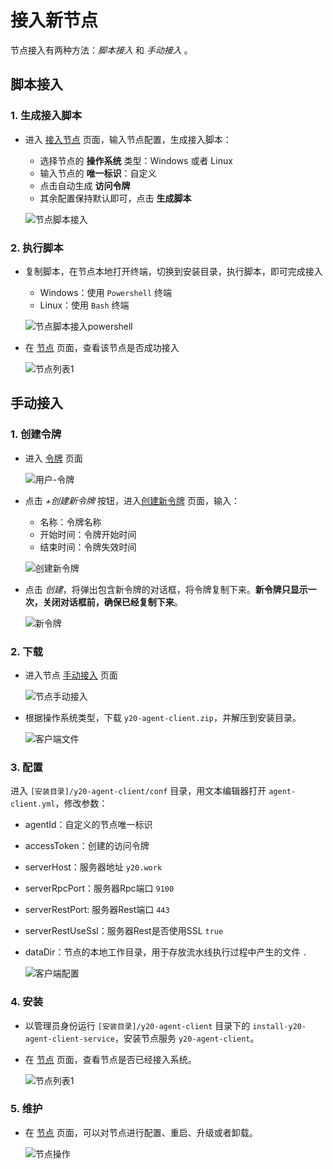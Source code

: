 # 接入新节点
节点接入有两种方法：*脚本接入* 和 *手动接入* 。

## 脚本接入

### 1. 生成接入脚本

- 进入 [接入节点](/nav/workspace/agent/join) 页面，输入节点配置，生成接入脚本：

  - 选择节点的 **操作系统** 类型：Windows 或者 Linux
  - 输入节点的 **唯一标识**：自定义
  - 点击自动生成 **访问令牌**
  - 其余配置保持默认即可，点击 **生成脚本**

  ![节点脚本接入](../img/agent-join-script.jpg)

### 2. 执行脚本
- 复制脚本，在节点本地打开终端，切换到安装目录，执行脚本，即可完成接入

  - Windows：使用 `Powershell` 终端
  - Linux：使用 `Bash` 终端

  ![节点脚本接入powershell](../img/agent-join-script-powershell.jpg)

- 在 [节点](/nav/workspace/agent) 页面，查看该节点是否成功接入

  ![节点列表1](../img/agent-join-list-1.jpg)


## 手动接入

### 1. 创建令牌
- 进入 [令牌](/nav/user/token) 页面

  ![用户-令牌](../img/user-token-list.jpg)

- 点击 *+创建新令牌* 按钮，进入[创建新令牌](/nav/user/token/create) 页面，输入：
  - 名称：令牌名称
  - 开始时间：令牌开始时间
  - 结束时间：令牌失效时间

  ![创建新令牌](../img/user-token-create.jpg)

- 点击 *创建*，将弹出包含新令牌的对话框，将令牌复制下来。**新令牌只显示一次，关闭对话框前，确保已经复制下来**。

  ![新令牌](../img/user-token-new.jpg)

### 2. 下载

- 进入节点 [手动接入](/nav/workspace/agent/join/manual) 页面

  ![节点手动接入](../img/agent-join-manual.jpg)

- 根据操作系统类型，下载 `y20-agent-client.zip`，并解压到安装目录。

  ![客户端文件](../img/agent-client-file.jpg)

### 3. 配置
进入 `[安装目录]/y20-agent-client/conf` 目录，用文本编辑器打开 `agent-client.yml`，修改参数：
- agentId：自定义的节点唯一标识
- accessToken：创建的访问令牌
- serverHost：服务器地址 `y20.work`
- serverRpcPort：服务器Rpc端口 `9100`
- serverRestPort: 服务器Rest端口 `443`
- serverRestUseSsl：服务器Rest是否使用SSL `true`
- dataDir：节点的本地工作目录，用于存放流水线执行过程中产生的文件 `.`

  ![客户端配置](../img/agent-client-config.jpg)

### 4. 安装
- 以管理员身份运行 `[安装目录]/y20-agent-client` 目录下的 `install-y20-agent-client-service`，安装节点服务 `y20-agent-client`。

- 在 [节点](/nav/workspace/agent) 页面，查看节点是否已经接入系统。

  ![节点列表1](../img/agent-join-list-1.jpg)

### 5. 维护
- 在 [节点](/nav/workspace/agent) 页面，可以对节点进行配置、重启、升级或者卸载。

  ![节点操作](../img/agent-action.jpg)